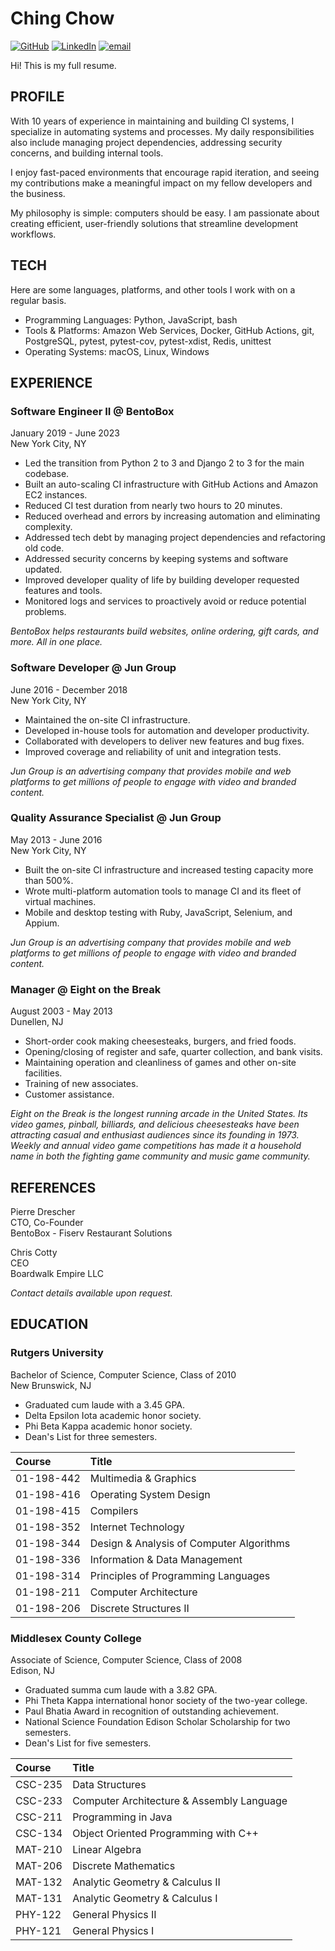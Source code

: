 # Ching Chow

[![GitHub](https://img.shields.io/badge/github--lightgrey.svg)](https://github.com/chingc) [![LinkedIn](https://img.shields.io/badge/linkedin--blue.svg)](https://www.linkedin.com/in/chingc) [![email](https://img.shields.io/badge/email--brightgreen.svg)](mailto:ching64@proton.me?subject=About%20your%20resume%20on%20GitHub)

Hi! This is my full resume.

## PROFILE

With 10 years of experience in maintaining and building CI systems, I specialize in automating systems and processes. My daily responsibilities also include managing project dependencies, addressing security concerns, and building internal tools.

I enjoy fast-paced environments that encourage rapid iteration, and seeing my contributions make a meaningful impact on my fellow developers and the business.

My philosophy is simple: computers should be easy. I am passionate about creating efficient, user-friendly solutions that streamline development workflows.

## TECH

Here are some languages, platforms, and other tools I work with on a regular basis.

- Programming Languages: Python, JavaScript, bash
- Tools & Platforms: Amazon Web Services, Docker, GitHub Actions, git, PostgreSQL, pytest, pytest-cov, pytest-xdist, Redis, unittest
- Operating Systems: macOS, Linux, Windows

## EXPERIENCE

### Software Engineer II @ BentoBox

January 2019 - June 2023<br/>
New York City, NY

- Led the transition from Python 2 to 3 and Django 2 to 3 for the main codebase.
- Built an auto-scaling CI infrastructure with GitHub Actions and Amazon EC2 instances.
- Reduced CI test duration from nearly two hours to 20 minutes.
- Reduced overhead and errors by increasing automation and eliminating complexity.
- Addressed tech debt by managing project dependencies and refactoring old code.
- Addressed security concerns by keeping systems and software updated.
- Improved developer quality of life by building developer requested features and tools.
- Monitored logs and services to proactively avoid or reduce potential problems.

_BentoBox helps restaurants build websites, online ordering, gift cards, and more. All in one place._

### Software Developer @ Jun Group

June 2016 - December 2018<br/>
New York City, NY

- Maintained the on-site CI infrastructure.
- Developed in-house tools for automation and developer productivity.
- Collaborated with developers to deliver new features and bug fixes.
- Improved coverage and reliability of unit and integration tests.

_Jun Group is an advertising company that provides mobile and web platforms to get millions of people to engage with video and branded content._

### Quality Assurance Specialist @ Jun Group

May 2013 - June 2016<br/>
New York City, NY

- Built the on-site CI infrastructure and increased testing capacity more than 500%.
- Wrote multi-platform automation tools to manage CI and its fleet of virtual machines.
- Mobile and desktop testing with Ruby, JavaScript, Selenium, and Appium.

_Jun Group is an advertising company that provides mobile and web platforms to get millions of people to engage with video and branded content._

### Manager @ Eight on the Break

August 2003 - May 2013<br/>
Dunellen, NJ

- Short-order cook making cheesesteaks, burgers, and fried foods.
- Opening/closing of register and safe, quarter collection, and bank visits.
- Maintaining operation and cleanliness of games and other on-site facilities.
- Training of new associates.
- Customer assistance.

_Eight on the Break is the longest running arcade in the United States. Its video games, pinball, billiards, and delicious cheesesteaks have been attracting casual and enthusiast audiences since its founding in 1973. Weekly and annual video game competitions has made it a household name in both the fighting game community and music game community._

## REFERENCES

Pierre Drescher<br/>
CTO, Co-Founder<br/>
BentoBox - Fiserv Restaurant Solutions

Chris Cotty<br/>
CEO<br/>
Boardwalk Empire LLC

_Contact details available upon request._

## EDUCATION

### Rutgers University

Bachelor of Science, Computer Science, Class of 2010<br/>
New Brunswick, NJ

- Graduated cum laude with a 3.45 GPA.
- Delta Epsilon Iota academic honor society.
- Phi Beta Kappa academic honor society.
- Dean's List for three semesters.

| Course     | Title                                    |
| :--------- | :--------------------------------------- |
| 01-198-442 | Multimedia & Graphics                    |
| 01-198-416 | Operating System Design                  |
| 01-198-415 | Compilers                                |
| 01-198-352 | Internet Technology                      |
| 01-198-344 | Design & Analysis of Computer Algorithms |
| 01-198-336 | Information & Data Management            |
| 01-198-314 | Principles of Programming Languages      |
| 01-198-211 | Computer Architecture                    |
| 01-198-206 | Discrete Structures II                   |

### Middlesex County College

Associate of Science, Computer Science, Class of 2008<br/>
Edison, NJ

- Graduated summa cum laude with a 3.82 GPA.
- Phi Theta Kappa international honor society of the two-year college.
- Paul Bhatia Award in recognition of outstanding achievement.
- National Science Foundation Edison Scholar Scholarship for two semesters.
- Dean's List for five semesters.

| Course  | Title                                     |
| :------ | :---------------------------------------- |
| CSC-235 | Data Structures                           |
| CSC-233 | Computer Architecture & Assembly Language |
| CSC-211 | Programming in Java                       |
| CSC-134 | Object Oriented Programming with C++      |
| MAT-210 | Linear Algebra                            |
| MAT-206 | Discrete Mathematics                      |
| MAT-132 | Analytic Geometry & Calculus II           |
| MAT-131 | Analytic Geometry & Calculus I            |
| PHY-122 | General Physics II                        |
| PHY-121 | General Physics I                         |
